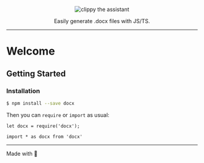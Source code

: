 <p align="center">
    <img alt="clippy the assistant" src="http://i60.tinypic.com/339pvtt.png">
</p>

<p align="center">
    Easily generate .docx files with JS/TS.
</p>

---

# Welcome

## Getting Started

### Installation

```sh
$ npm install --save docx
```
Then you can `require` or `import` as usual:

```
let docx = require('docx');
```

```
import * as docx from 'docx'
```


---

Made with 💖

